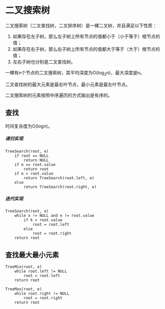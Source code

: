 # 二叉搜索树

二叉搜索树（二叉查找树，二叉排序树）是一棵二叉树，并且满足以下性质：
1. 如果存在左子树，那么左子树上所有节点的值都小于（小于等于）根节点的值；
2. 如果存在右子树，那么右子树上所有节点的值都大于等于（大于）根节点的值；
3. 左右子树也分别是二叉查找树。

一棵有n个节点的二叉搜索树，其平均深度为O(log<sub>2</sub>n)，最大深度是n。

二叉查找树的最大元素是最右叶节点，最小元素是最左叶节点。

二叉搜索树的元素按照中序遍历的方式输出是有序的。

## 查找

时间复杂度为O(logn)。

##### 递归实现
```
TreeSearch(root, e)
    if root == NULL
        return NULL
    if e == root.value
        return root
    if e < root.value
        return TreeSearch(root.left, e)
    else
        return TreeSearch(root.right, e)
```

##### 迭代实现
```
TreeSearch(root, e)
    while x != NULL and e != root.value
        if k < root.value
            root = root.left
        else
            root = root.right
    return root
```

## 查找最大最小元素
```
TreeMin(root, e)
    while root.left != NULL
        root = root.left
    return root
    
TreeMax(root, e)
    while root.right != NULL
        root = root.right
    return root
```